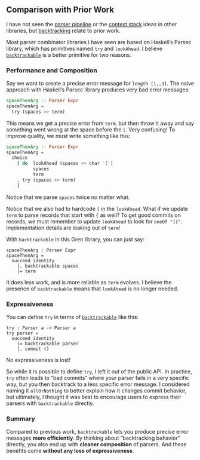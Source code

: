 ## Comparison with Prior Work

I have not seen the [parser pipeline][1] or the [context stack][2] ideas in other libraries, but [backtracking][3] relate to prior work.

[1]: README.md#parser-pipelines
[2]: README.md#tracking-context
[3]: README.md#backtracking

Most parser combinator libraries I have seen are based on Haskell’s Parsec library, which has primitives named `try` and `lookAhead`. I believe [`backtrackable`][backtrackable] is a better primitive for two reasons.

[backtrackable]: https://package.gren-lang.org/packages/gren-lang/parser/latest/Parser#backtrackable


### Performance and Composition

Say we want to create a precise error message for `length [1,,3]`. The naive approach with Haskell’s Parsec library produces very bad error messages:

```haskell
spaceThenArg :: Parser Expr
spaceThenArg =
  try (spaces >> term)
```

This means we get a precise error from `term`, but then throw it away and say something went wrong at the space before the `[`. Very confusing! To improve quality, we must write something like this:

```haskell
spaceThenArg :: Parser Expr
spaceThenArg =
  choice
    [ do  lookAhead (spaces >> char '[')
          spaces
          term
    , try (spaces >> term)
    ]
```

Notice that we parse `spaces` twice no matter what.

Notice that we also had to hardcode `[` in the `lookAhead`. What if we update `term` to parse records that start with `{` as well? To get good commits on records, we must remember to update `lookAhead` to look for `oneOf "[{"`. Implementation details are leaking out of `term`!

With `backtrackable` in this Gren library, you can just say:

```gren
spaceThenArg : Parser Expr
spaceThenArg =
  succeed identity
    |. backtrackable spaces
    |= term
```

It does less work, and is more reliable as `term` evolves. I believe the presence of `backtrackable` means that `lookAhead` is no longer needed.


### Expressiveness

You can define `try` in terms of [`backtrackable`][backtrackable] like this:

```gren
try : Parser a -> Parser a
try parser =
  succeed identity
    |= backtrackable parser
    |. commit ()
```

No expressiveness is lost!

So while it is possible to define `try`, I left it out of the public API. In practice, `try` often leads to “bad commits” where your parser fails in a very specific way, but you then backtrack to a less specific error message. I considered naming it `allOrNothing` to better explain how it changes commit behavior, but ultimately, I thought it was best to encourage users to express their parsers with `backtrackable` directly.


### Summary

Compared to previous work, `backtrackable` lets you produce precise error messages **more efficiently**. By thinking about “backtracking behavior” directly, you also end up with **cleaner composition** of parsers. And these benefits come **without any loss of expressiveness**.
